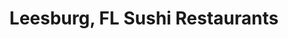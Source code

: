 ---
layout: city
title: Leesburg, FL Sushi Restaurants
permalink: /florida/leesburg/
stateAbbr: FL
stateName: Florida
cityName: Leesburg

---